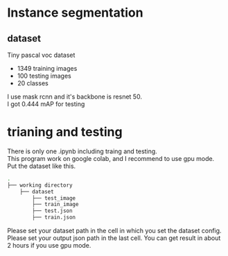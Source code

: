 # Instance segmentation

## dataset
  Tiny pascal voc dataset
  - 1349 training images
  - 100 testing images
  - 20 classes
  
I use mask rcnn and it's backbone is resnet 50.  
I got 0.444 mAP for testing

# trianing and testing
There is only one .ipynb including traing and testing.  
This program work on google colab, and I recommend to use gpu mode.  
Put the dataset like this.
```bash
.
├── working directory
    ├── dataset
        ├── test_image
        ├── train_image
        ├── test.json
        ├── train.json
```
Please set your dataset path in the cell in which you set the dataset config.  
Please set your output json path in the last cell.
You can get result in about 2 hours if you use gpu mode.

